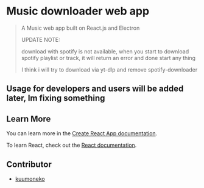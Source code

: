 # Music downloader web app

> A Music web app built on React.js and Electron
>
> UPDATE NOTE:
>
> download with spotify is not available, when you start to download spotify playlist or track, it will return an error and done start any thing
>
> I think i will try to download via yt-dlp and remove spotify-downloader

## Usage for developers and users will be added later, Im fixing something

## Learn More

You can learn more in the [Create React App documentation](https://facebook.github.io/create-react-app/docs/getting-started).

To learn React, check out the [React documentation](https://reactjs.org/).

## Contributor

- [kuumoneko](https://github.com/kuumoneko)
